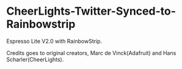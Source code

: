 # CheerLights-Twitter-Synced-to-Rainbowstrip
Espresso Lite V2.0 with RainbowStrip.

Credits goes to original creators, Marc de Vinck(Adafruit) and Hans Scharler(CheerLights).
